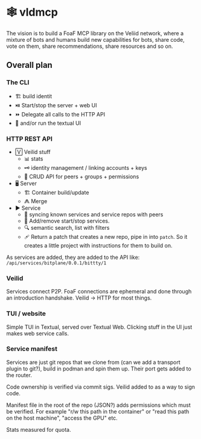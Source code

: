 # 🕸️ vldmcp

The vision is to build a FoaF MCP library on the Veliid network, where a mixture
of bots and humans build new capabilities for bots, share code, vote on them,
share recommendations, share resources and so on.

## Overall plan

### The CLI

* 🏗️ build identit
* ⏯️ Start/stop the server + web UI
* ⏩ Delegate all calls to the HTTP API
* 🔡 and/or run the textual UI

### HTTP REST API

* 🅅 Veilid stuff
  * 📊 stats
  * 🗝️  identity management / linking accounts + keys
  * 🤖 CRUD API for peers + groups + permissions
* 🖥 Server
  * 🏗️  Container build/update
  * ⨇ Merge
* ▶ Service
  * 🔁 syncing known services and service repos with peers
  * 🔌 Add/remove start/stop services.
  * 🔍 semantic search, list with filters
  * 🩹 Return a patch that creates a new repo, pipe in into `patch`. So it
    creates a little project with instructions for them to build on.

As services are added, they are added to the API like:
    `/api/services/bitplane/0.0.1/bittty/1`

### Veilid

Services connect P2P. FoaF connections are ephemeral and done through an
introduction handshake. Veilid -> HTTP for most things.

### TUI / website

Simple TUI in Textual, served over Textual Web. Clicking stuff in the UI just
makes web service calls.

### Service manifest

Services are just git repos that we clone from (can we add a transport plugin
to git?), build in podman and spin them up. Their port gets added to the router.

Code ownership is verified via commit sigs. Veilid added to as a way to sign
code.

Manifest file in the root of the repo (JSON?) adds permissions which must be
verified. For example "r/w this path in the container" or "read this path on the
host machine", "access the GPU" etc.

Stats measured for quota.
